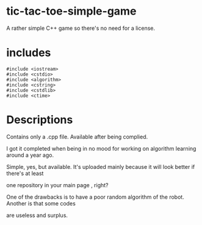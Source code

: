 # tic-tac-toe-simple-game
A rather simple C++ game so there's no need for a license.

# includes
```
#include <iostream>
#include <cstdio>
#include <algorithm>
#include <cstring>
#include <cstdlib>
#include <ctime>
```

# Descriptions
Contains only a .cpp file. Available after being complied. 

I got it completed when being in no mood for working on algorithm learning around a year ago.

Simple, yes, but available. It's uploaded mainly because it will look better if there's at least

one repository in your main page , right?

One of the drawbacks is to have a poor random algorithm of the robot. Another is that some codes 

are useless and surplus.

